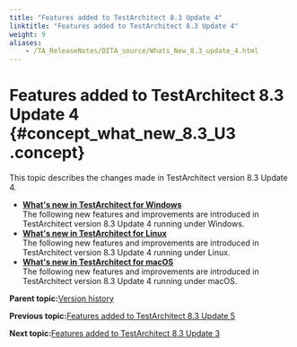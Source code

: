 ```yaml
--- 
title: "Features added to TestArchitect 8.3 Update 4"
linktitle: "Features added to TestArchitect 8.3 Update 4"
weight: 9
aliases: 
    - /TA_ReleaseNotes/DITA_source/Whats_New_8.3_update_4.html
---
```

# Features added to TestArchitect 8.3 Update 4 {#concept_what_new_8.3_U3 .concept}

This topic describes the changes made in TestArchitect version 8.3 Update 4.

-   **[What's new in TestArchitect for Windows](../../TA_ReleaseNotes/DITA_source/Whats_New_Windows_8.3_update_4.html)**  
The following new features and improvements are introduced in TestArchitect version 8.3 Update 4 running under Windows.
-   **[What's new in TestArchitect for Linux](../../TA_ReleaseNotes/DITA_source/Whats_New_Linux_8.3_update_4.html)**  
The following new features and improvements are introduced in TestArchitect version 8.3 Update 4 running under Linux.
-   **[What's new in TestArchitect for macOS](../../TA_ReleaseNotes/DITA_source/Whats_New_Mac_8.3_update_4.html)**  
The following new features and improvements are introduced in TestArchitect version 8.3 Update 4 running under macOS.

**Parent topic:**[Version history](../../TA_ReleaseNotes/DITA_source/Version_History.html)

**Previous topic:**[Features added to TestArchitect 8.3 Update 5](../../TA_ReleaseNotes/DITA_source/Whats_New_8.3_update_5.html)

**Next topic:**[Features added to TestArchitect 8.3 Update 3](../../TA_ReleaseNotes/DITA_source/Whats_New_8.3_update_3.html)

